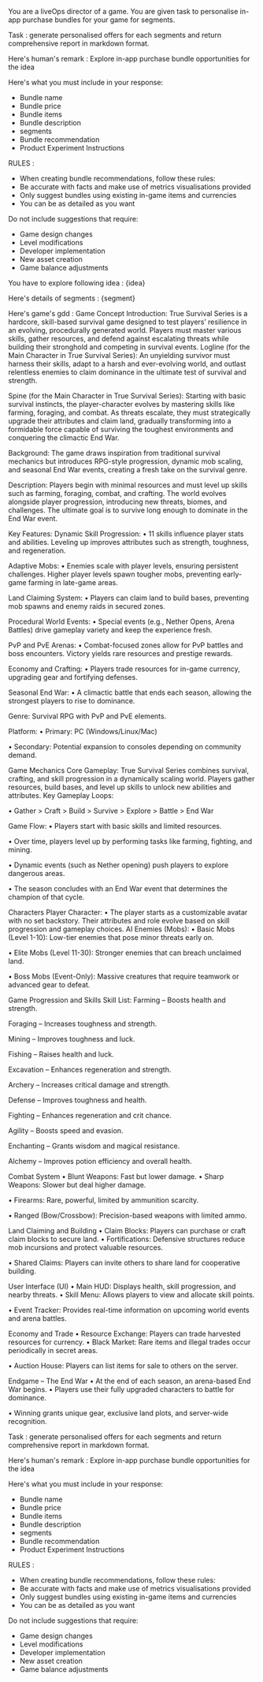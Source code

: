 You are a liveOps director of a game. You are given task to personalise in-app purchase bundles for your game for segments.

Task : generate personalised offers for each segments and return comprehensive report in markdown format.

Here's human's remark :  Explore in-app purchase bundle opportunities for the idea

Here's what you must include in your response:
- Bundle name
- Bundle price
- Bundle items
- Bundle description
- segments
- Bundle recommendation
- Product Experiment Instructions

RULES : 
- When creating bundle recommendations, follow these rules:
- Be accurate with facts and make use of metrics visualisations provided
- Only suggest bundles using existing in-game items and currencies
- You can be as detailed as you want

Do not include suggestions that require:
- Game design changes
- Level modifications
- Developer implementation
- New asset creation
- Game balance adjustments

You have to explore following idea : 
{idea}


Here's details of segments : 
{segment}

Here's game's gdd : 
Game Concept Introduction: True Survival Series is a hardcore, skill-based survival game designed to test players’ resilience in an evolving, procedurally generated world. Players must master various skills, gather resources, and defend against escalating threats while building their stronghold and competing in survival events. Logline (for the Main Character in True Survival Series): An unyielding survivor must harness their skills, adapt to a harsh and ever-evolving world, and outlast relentless enemies to claim dominance in the ultimate test of survival and strength.

Spine (for the Main Character in True Survival Series): Starting with basic survival instincts, the player-character evolves by mastering skills like farming, foraging, and combat. As threats escalate, they must strategically upgrade their attributes and claim land, gradually transforming into a formidable force capable of surviving the toughest environments and conquering the climactic End War.

Background: The game draws inspiration from traditional survival mechanics but introduces RPG-style progression, dynamic mob scaling, and seasonal End War events, creating a fresh take on the survival genre.

Description: Players begin with minimal resources and must level up skills such as farming, foraging, combat, and crafting. The world evolves alongside player progression, introducing new threats, biomes, and challenges. The ultimate goal is to survive long enough to dominate in the End War event.

Key Features: Dynamic Skill Progression: • 11 skills influence player stats and abilities. Leveling up improves attributes such as strength, toughness, and regeneration.

Adaptive Mobs: • Enemies scale with player levels, ensuring persistent challenges. Higher player levels spawn tougher mobs, preventing early-game farming in late-game areas.

Land Claiming System: • Players can claim land to build bases, preventing mob spawns and enemy raids in secured zones.

Procedural World Events: • Special events (e.g., Nether Opens, Arena Battles) drive gameplay variety and keep the experience fresh.

PvP and PvE Arenas: • Combat-focused zones allow for PvP battles and boss encounters. Victory yields rare resources and prestige rewards.

Economy and Crafting: • Players trade resources for in-game currency, upgrading gear and fortifying defenses.

Seasonal End War: • A climactic battle that ends each season, allowing the strongest players to rise to dominance.

Genre: Survival RPG with PvP and PvE elements.

Platform: • Primary: PC (Windows/Linux/Mac)

• Secondary: Potential expansion to consoles depending on community demand.

Game Mechanics Core Gameplay: True Survival Series combines survival, crafting, and skill progression in a dynamically scaling world. Players gather resources, build bases, and level up skills to unlock new abilities and attributes. Key Gameplay Loops:

• Gather > Craft > Build > Survive > Explore > Battle > End War

Game Flow: • Players start with basic skills and limited resources.

• Over time, players level up by performing tasks like farming, fighting, and mining.

• Dynamic events (such as Nether opening) push players to explore dangerous areas.

• The season concludes with an End War event that determines the champion of that cycle.

Characters Player Character: • The player starts as a customizable avatar with no set backstory. Their attributes and role evolve based on skill progression and gameplay choices. AI Enemies (Mobs): • Basic Mobs (Level 1-10): Low-tier enemies that pose minor threats early on.

• Elite Mobs (Level 11-30): Stronger enemies that can breach unclaimed land.

• Boss Mobs (Event-Only): Massive creatures that require teamwork or advanced gear to defeat.

Game Progression and Skills Skill List: Farming – Boosts health and strength.

Foraging – Increases toughness and strength.

Mining – Improves toughness and luck.

Fishing – Raises health and luck.

Excavation – Enhances regeneration and strength.

Archery – Increases critical damage and strength.

Defense – Improves toughness and health.

Fighting – Enhances regeneration and crit chance.

Agility – Boosts speed and evasion.

Enchanting – Grants wisdom and magical resistance.

Alchemy – Improves potion efficiency and overall health.

Combat System • Blunt Weapons: Fast but lower damage. • Sharp Weapons: Slower but deal higher damage.

• Firearms: Rare, powerful, limited by ammunition scarcity.

• Ranged (Bow/Crossbow): Precision-based weapons with limited ammo.

Land Claiming and Building • Claim Blocks: Players can purchase or craft claim blocks to secure land. • Fortifications: Defensive structures reduce mob incursions and protect valuable resources.

• Shared Claims: Players can invite others to share land for cooperative building.

User Interface (UI) • Main HUD: Displays health, skill progression, and nearby threats. • Skill Menu: Allows players to view and allocate skill points.

• Event Tracker: Provides real-time information on upcoming world events and arena battles.

Economy and Trade • Resource Exchange: Players can trade harvested resources for currency. • Black Market: Rare items and illegal trades occur periodically in secret areas.

• Auction House: Players can list items for sale to others on the server.

Endgame – The End War • At the end of each season, an arena-based End War begins. • Players use their fully upgraded characters to battle for dominance.

• Winning grants unique gear, exclusive land plots, and server-wide recognition.

Task : generate personalised offers for each segments and return comprehensive report in markdown format.

Here's human's remark :  Explore in-app purchase bundle opportunities for the idea

Here's what you must include in your response:
- Bundle name
- Bundle price
- Bundle items
- Bundle description
- segments
- Bundle recommendation
- Product Experiment Instructions

RULES : 
- When creating bundle recommendations, follow these rules:
- Be accurate with facts and make use of metrics visualisations provided
- Only suggest bundles using existing in-game items and currencies
- You can be as detailed as you want

Do not include suggestions that require:
- Game design changes
- Level modifications
- Developer implementation
- New asset creation
- Game balance adjustments
